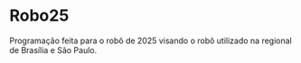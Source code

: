 # Robo25
Programação feita para o robô de 2025 visando o robô utilizado na regional de Brasília e São Paulo. 
